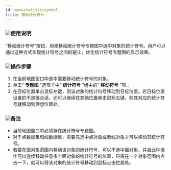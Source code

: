 ```yaml
---
id: movestatisticsymbol
title: 移动统计符号
---
```

### ![](../../img/read.gif)使用说明

“移动统计符号”按钮，用来移动统计符号专题图中选中对象的统计符号。用户可以通过这种方式实现统计符号之间的避让，优化统计符号专题图的显示效果。

### ![](../../img/read.gif)操作步骤

1. 在当前地图窗口中选中需要移动统计符号的对象。 
2. 单击“ **专题图** ”选项卡中“ **统计符号** ”组中的“ **移动符号** ”项 。
3. 在目标位置单击鼠标左键，则该对象的统计符号移动到目标位置。若目标位置设置的不是很合适，还可以继续在其他位置单击鼠标左键，则其对应的统计符号就移动到理想位置处。 

### ![](../../img/read.gif)备注

* 当前地图窗口中必须存在统计符号专题图。
* 对于点数据集和线数据集，需要先选中点对象或者线对象才可以移动其统计符号。
* 若要在面对象范围内移动该对象的统计符号，可以不选中面对象，并且此种操作可以连续移动任意多个面对象的统计符号的位置，只需在一个对象范围内点击一下，就可以将该对象的统计符号移动到鼠标点击位置处。




